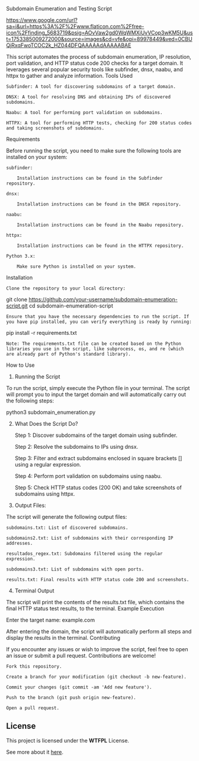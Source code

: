 Subdomain Enumeration and Testing Script

https://www.google.com/url?sa=i&url=https%3A%2F%2Fwww.flaticon.com%2Ffree-icon%2Ffinding_5683719&psig=AOvVaw2gd0WqWMXiUvVCop3wKM5U&ust=1753385009272000&source=images&cd=vfe&opi=89978449&ved=0CBUQjRxqFwoTCOC2k_HZ044DFQAAAAAdAAAAABAE

This script automates the process of subdomain enumeration, IP resolution, port validation, and HTTP status code 200 checks for a target domain. It leverages several popular security tools like subfinder, dnsx, naabu, and httpx to gather and analyze information.
Tools Used

    Subfinder: A tool for discovering subdomains of a target domain.

    DNSX: A tool for resolving DNS and obtaining IPs of discovered subdomains.

    Naabu: A tool for performing port validation on subdomains.

    HTTPX: A tool for performing HTTP tests, checking for 200 status codes and taking screenshots of subdomains.

Requirements

Before running the script, you need to make sure the following tools are installed on your system:

    subfinder:

        Installation instructions can be found in the Subfinder repository.

    dnsx:

        Installation instructions can be found in the DNSX repository.

    naabu:

        Installation instructions can be found in the Naabu repository.

    httpx:

        Installation instructions can be found in the HTTPX repository.

    Python 3.x:

        Make sure Python is installed on your system.

Installation

    Clone the repository to your local directory:

git clone https://github.com/your-username/subdomain-enumeration-script.git
cd subdomain-enumeration-script

    Ensure that you have the necessary dependencies to run the script. If you have pip installed, you can verify everything is ready by running:

pip install -r requirements.txt

    Note: The requirements.txt file can be created based on the Python libraries you use in the script, like subprocess, os, and re (which are already part of Python's standard library).

How to Use
1. Running the Script

To run the script, simply execute the Python file in your terminal. The script will prompt you to input the target domain and will automatically carry out the following steps:

python3 subdomain_enumeration.py

2. What Does the Script Do?

    Step 1: Discover subdomains of the target domain using subfinder.

    Step 2: Resolve the subdomains to IPs using dnsx.

    Step 3: Filter and extract subdomains enclosed in square brackets [] using a regular expression.

    Step 4: Perform port validation on subdomains using naabu.

    Step 5: Check HTTP status codes (200 OK) and take screenshots of subdomains using httpx.

3. Output Files:

The script will generate the following output files:

    subdomains.txt: List of discovered subdomains.

    subdomains2.txt: List of subdomains with their corresponding IP addresses.

    resultados_regex.txt: Subdomains filtered using the regular expression.

    subdomains3.txt: List of subdomains with open ports.

    results.txt: Final results with HTTP status code 200 and screenshots.

4. Terminal Output

The script will print the contents of the results.txt file, which contains the final HTTP status test results, to the terminal.
Example Execution

Enter the target name: example.com

After entering the domain, the script will automatically perform all steps and display the results in the terminal.
Contributing

If you encounter any issues or wish to improve the script, feel free to open an issue or submit a pull request. Contributions are welcome!

    Fork this repository.

    Create a branch for your modification (git checkout -b new-feature).

    Commit your changes (git commit -am 'Add new feature').

    Push to the branch (git push origin new-feature).

    Open a pull request.

## License

This project is licensed under the **WTFPL** License.

See more about it [here](https://en.wikipedia.org/wiki/WTFPL).
